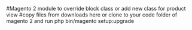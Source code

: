 #Magento 2 module to override block class or add new class for product view
#copy files from downloads here or clone to your code folder of magento 2 and run php bin/magento setup:upgrade
